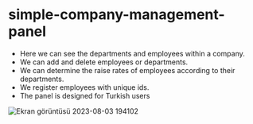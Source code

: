 # simple-company-management-panel
- Here we can see the departments and employees within a company.
- We can add and delete employees or departments.
- We can determine the raise rates of employees according to their departments.
- We register employees with unique ids.
- The panel is designed for Turkish users




![Ekran görüntüsü 2023-08-03 194102](https://github.com/sanli-46/simple-company-management-panel/assets/81872331/f2a14e28-a42c-4ca4-8597-34a19add9166)
